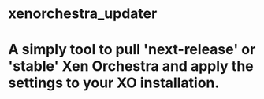 # xenorchestra_updater

# A simply tool to pull 'next-release' or 'stable' Xen Orchestra and apply the settings to your XO installation.
